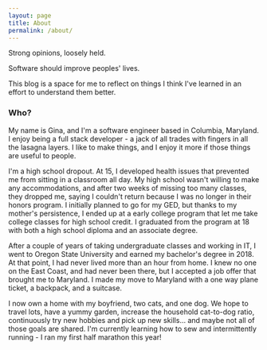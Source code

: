 ```yaml
---
layout: page
title: About
permalink: /about/
---
```


Strong opinions, loosely held.

Software should improve peoples' lives.

This blog is a space for me to reflect on things I think I've learned in an effort to understand them better.

### Who?

My name is Gina, and I'm a software engineer based in Columbia, Maryland. I enjoy being a full stack developer - a jack of all trades with fingers in all the lasagna layers. I like to make things, and I enjoy it more if those things are useful to people.

I'm a high school dropout. At 15, I developed health issues that prevented me from sitting in a classroom all day. My high school wasn't willing to make any accommodations, and after two weeks of missing too many classes, they dropped me, saying I couldn't return because I was no longer in their honors program. I initially planned to go for my GED, but thanks to my mother's persistence, I ended up at a early college program that let me take college classes for high school credit. I graduated from the program at 18 with both a high school diploma and an associate degree.

After a couple of years of taking undergraduate classes and working in IT, I went to Oregon State University and earned my bachelor's degree in 2018. At that point, I had never lived more than an hour from home. I knew no one on the East Coast, and had never been there, but I accepted a job offer that brought me to Maryland. I made my move to Maryland with a one way plane ticket, a backpack, and a suitcase.

I now own a home with my boyfriend, two cats, and one dog. We hope to travel lots, have a yummy garden, increase the household cat-to-dog ratio, continuously try new hobbies and pick up new skills... and maybe not all of those goals are shared. I'm currently learning how to sew and intermittently running - I ran my first half marathon this year!
